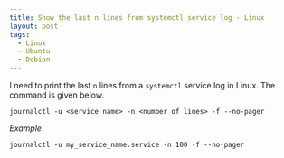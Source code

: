 ```yaml
---
title: Show the last n lines from systemctl service log - Linux
layout: post
tags:
  - Linux
  - Ubuntu
  - Debian
---
```


I need to print the last `n` lines from a `systemctl` service log in Linux. The command is given below.

    journalctl -u <service name> -n <number of lines> -f --no-pager

*Example*

    journalctl -u my_service_name.service -n 100 -f --no-pager

